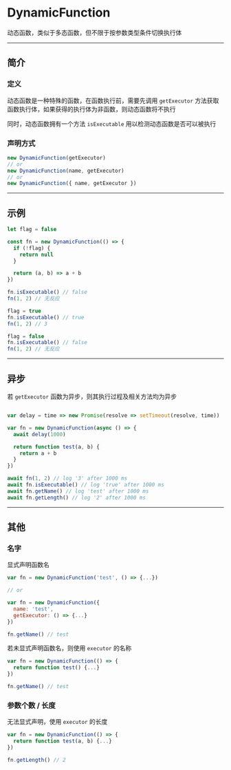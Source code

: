 # DynamicFunction

动态函数，类似于多态函数，但不限于按参数类型条件切换执行体

- - -

## 简介

### 定义

动态函数是一种特殊的函数，在函数执行前，需要先调用 `getExecutor` 方法获取函数执行体，如果获得的执行体为非函数，则动态函数将不执行

同时，动态函数拥有一个方法 `isExecutable` 用以检测动态函数是否可以被执行

### 声明方式

```javascript
new DynamicFunction(getExecutor)
// or
new DynamicFunction(name, getExecutor)
// or
new DynamicFunction({ name, getExecutor })
```

- - -

## 示例

```javascript
let flag = false

const fn = new DynamicFunction(() => {
  if (!flag) {
    return null
  }

  return (a, b) => a + b
})

fn.isExecutable() // false
fn(1, 2) // 无反应

flag = true
fn.isExecutable() // true
fn(1, 2) // 3

flag = false
fn.isExecutable() // false
fn(1, 2) // 无反应
```

- - -

## 异步

若 `getExecutor` 函数为异步，则其执行过程及相关方法均为异步

```javascript

var delay = time => new Promise(resolve => setTimeout(resolve, time))

var fn = new DynamicFunction(async () => {
  await delay(1000)

  return function test(a, b) {
    return a + b
  }
})

await fn(1, 2) // log '3' after 1000 ms
await fn.isExecutable() // log 'true' after 1000 ms
await fn.getName() // log 'test' after 1000 ms
await fn.getLength() // log '2' after 1000 ms
```

- - -

## 其他

### 名字

显式声明函数名

```javascript
var fn = new DynamicFunction('test', () => {...})

// or

var fn = new DynamicFunction({
  name: 'test', 
  getExecutor: () => {...}
})

fn.getName() // test
```

若未显式声明函数名，则使用 `executor` 的名称

```javascript
var fn = new DynamicFunction(() => {
  return function test() {...}
})

fn.getName() // test
```

### 参数个数 / 长度

无法显式声明，使用 `executor` 的长度

```javascript
var fn = new DynamicFunction(() => {
  return function test(a, b) {...}
})

fn.getLength() // 2
```

